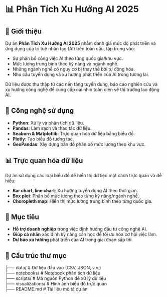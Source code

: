 # 📊 Phân Tích Xu Hướng AI 2025  

## 📌 Giới thiệu  

Dự án **Phân Tích Xu Hướng AI 2025** nhằm đánh giá mức độ phát triển và ứng dụng của trí tuệ nhân tạo (AI) trên toàn cầu, tập trung vào:  
- Sự phân bổ công việc AI theo từng quốc gia/khu vực.  
- Mức lương trung bình theo kỹ năng và ngành nghề.  
- Những ngành nghề có nguy cơ bị thay thế bởi tự động hóa.  
- Nhu cầu tuyển dụng và xu hướng phát triển của AI trong tương lai.  

Dữ liệu được thu thập từ các nền tảng tuyển dụng, báo cáo nghiên cứu và xu hướng công nghệ để cung cấp cái nhìn toàn diện về thị trường lao động AI.  

## 🚀 Công nghệ sử dụng  

- **Python**: Xử lý và phân tích dữ liệu.  
- **Pandas**: Làm sạch và thao tác dữ liệu.  
- **Seaborn & Matplotlib**: Trực quan hóa dữ liệu bằng biểu đồ.  
- **Plotly**: Tạo biểu đồ tương tác.  
- **GeoPandas**: Xây dựng bản đồ phân bố mức lương theo khu vực.  

## 📊 Trực quan hóa dữ liệu  

Dự án sử dụng các loại biểu đồ để hiển thị dữ liệu một cách trực quan và dễ hiểu:  
- **Bar chart, line chart**: Xu hướng tuyển dụng AI theo thời gian.  
- **Box plot**: Phân bố mức lương theo từng kỹ năng/ngành nghề.  
- **Choropleth map**: Hiển thị mức lương trung bình theo từng quốc gia.  

## 🎯 Mục tiêu  

- **Hỗ trợ doanh nghiệp** trong việc định hướng đầu tư công nghệ AI.  
- **Giúp cá nhân** xác định kỹ năng cần học để tối ưu hóa cơ hội việc làm.  
- **Dự báo xu hướng** phát triển của AI trong giai đoạn sắp tới.  

## 📂 Cấu trúc thư mục  
├── data/ # Dữ liệu đầu vào (CSV, JSON, v.v.)  
├── notebooks/ # Notebook phân tích dữ liệu  
├── scripts/ # Mã nguồn Python để xử lý dữ liệu  
├── visualizations/ # Hình ảnh biểu đồ trực quan  
├── README.md # Tài liệu mô tả dự án  
